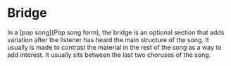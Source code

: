 # Bridge
In a [pop song](Pop song form), the bridge is an optional section that adds variation after the listener has heard the main structure of the song. It usually is made to contrast the material in the rest of the song as a way to add interest. It usually sits between the last two choruses of the song.
